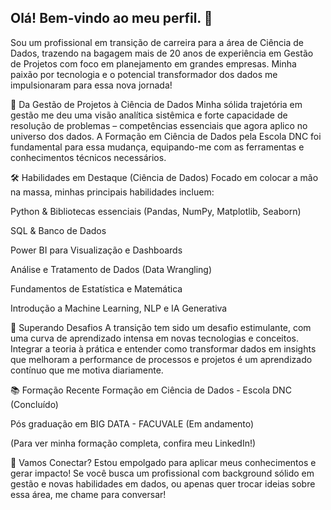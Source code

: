 ## Olá! Bem-vindo ao meu perfil.  👋

Sou um profissional em transição de carreira para a área de Ciência de Dados, trazendo na bagagem mais de 20 anos de experiência em Gestão de Projetos com foco em planejamento em grandes empresas. Minha paixão por tecnologia e o potencial transformador dos dados me impulsionaram para essa nova jornada!

🚀 Da Gestão de Projetos à Ciência de Dados
Minha sólida trajetória em gestão me deu uma visão analítica sistêmica e forte capacidade de resolução de problemas – competências essenciais que agora aplico no universo dos dados. A Formação em Ciência de Dados pela Escola DNC foi fundamental para essa mudança, equipando-me com as ferramentas e conhecimentos técnicos necessários.

🛠️ Habilidades em Destaque (Ciência de Dados)
Focado em colocar a mão na massa, minhas principais habilidades incluem:

Python & Bibliotecas essenciais (Pandas, NumPy, Matplotlib, Seaborn)

SQL & Banco de Dados

Power BI para Visualização e Dashboards

Análise e Tratamento de Dados (Data Wrangling)

Fundamentos de Estatística e Matemática

Introdução a Machine Learning, NLP e IA Generativa

💪 Superando Desafios
A transição tem sido um desafio estimulante, com uma curva de aprendizado intensa em novas tecnologias e conceitos. Integrar a teoria à prática e entender como transformar dados em insights que melhoram a performance de processos e projetos é um aprendizado contínuo que me motiva diariamente.

📚 Formação Recente
Formação em Ciência de Dados - Escola DNC (Concluído)

Pós graduação em BIG DATA - FACUVALE (Em andamento)

(Para ver minha formação completa, confira meu LinkedIn!)

👋 Vamos Conectar?
Estou empolgado para aplicar meus conhecimentos e gerar impacto! Se você busca um profissional com background sólido em gestão e novas habilidades em dados, ou apenas quer trocar ideias sobre essa área, me chame para conversar!






